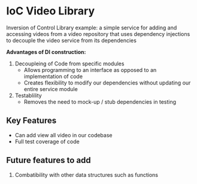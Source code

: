 # IoC Video Library
Inversion of Control Library example: a simple service for adding and accessing videos from a video repository that uses dependency injections to decouple the video service from its dependencies

**Advantages of DI construction:**
1. Decoupleing of Code from specific modules
    - Allows programming to an interface as opposed to an implementation of code
    - Creates flexibility to modify our dependencies without updating our entire service module
2. Testablility
    - Removes the need to mock-up / stub dependencies in testing 

## Key Features
- Can add view all video in our codebase
- Full test coverage of code

## Future features to add
1. Combatibility with other data structures such as functions